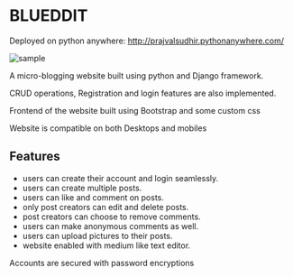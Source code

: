 # BLUEDDIT
Deployed on python anywhere: http://prajvalsudhir.pythonanywhere.com/

![sample](https://upload.wikimedia.org/wikipedia/en/7/70/AlienBlue_Icon.png)

A micro-blogging website built using python and Django framework.

CRUD operations, Registration and login features are also implemented.

Frontend of the website built using Bootstrap and some custom css

Website is compatible on both Desktops and mobiles

## Features
* users can create their account and login seamlessly.
* users can create multiple posts.
* users can like and comment on posts.
* only post creators can edit and delete posts.
* post creators can choose to remove comments.
* users can make anonymous comments as well.
* users can upload pictures to their posts.
* website enabled with medium like text editor.

Accounts are secured with password encryptions
